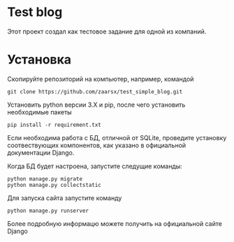 Test blog
===

Этот проект создал как тестовое задание для одной из компаний.

Установка
===

Скопируйте репозиторий на компьютер, например, командой

```
git clone https://github.com/zaarsx/test_simple_blog.git
```

Установить python версии 3.X и pip, после чего установить необходимые пакеты

```
pip install -r requirement.txt
```

Если необходима работа с БД, отличной от SQLite, проведите установку соотвествующих компонентов, как указано в официальной документации Django.

Когда БД будет настроена, запустите следущие команды:

```
python manage.py migrate
python manage.py collectstatic
```

Для запуска сайта запустите команду

```
python manage.py runserver
```

Более подробную информацю можете получить на официальной сайте Django